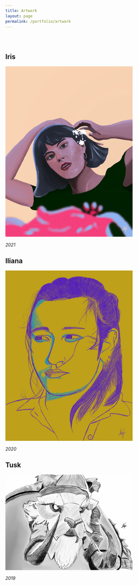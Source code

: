 ```yaml
---
title: Artwork
layout: page
permalink: /portfolio/artwork
---
```


<head>
<style>
div.gallery {
  border: 1px solid #ccc;
}
div.gallery:hover {
  border: 1px solid #777;
}
div.gallery img {
  width: 100%;
  height: auto;
}
div.desc {
  padding: 15px;
  text-align: center;
}
* {
  box-sizing: border-box;
}
.responsive {
  padding: 0 6px;
  float: left;
  width: 24.99999%;
}
@media only screen and (max-width: 700px) {
  .responsive {
    width: 49.99999%;
    margin: 6px 0;
  }
}
@media only screen and (max-width: 500px) {
  .responsive {
    width: 100%;
  }
}
.clearfix:after {
  content: "";
  display: table;
  clear: both;
}
</style>
</head>


<body>

<!-- <div class="responsive">
  <div class="gallery">
      <img src="/assets/artwork/iris.png" alt="Cinque Terre" width="auto" height="auto">
    <div class="desc">Add a description of the image here</div>
  </div>
</div> -->

<h2 style="margin-top: 75px"> Iris</h2>
<a href="/assets/artwork/iris.png">
  <img src="/assets/artwork/iris_compressed.png" style="width: auto; height: auto;">
</a>
<p> <i>2021</i> </p>  

<h2 style="margin-top: 30px"> Iliana </h2>
<a href="/assets/artwork/ili.jpg">
  <img src="/assets/artwork/ili_compressed.jpg" style="width: auto; height: auto;">
</a>
<p> <i>2020</i> </p>  

<h2 style="margin-top: 30px"> Tusk </h2>
<a href="/assets/artwork/tusk.jpg">
  <img src="/assets/artwork/tusk_compressed.jpg" style="width: auto; height: auto;">
</a>
<p> <i>2019</i> </p>

<!-- <div class="center">
  <div class="pagination">
    <a class="active" href="#">1</a>
    <a href="photography/2">2</a>
    <a href="photography/2">&raquo;</a>
  </div>
</div>   -->

</body>